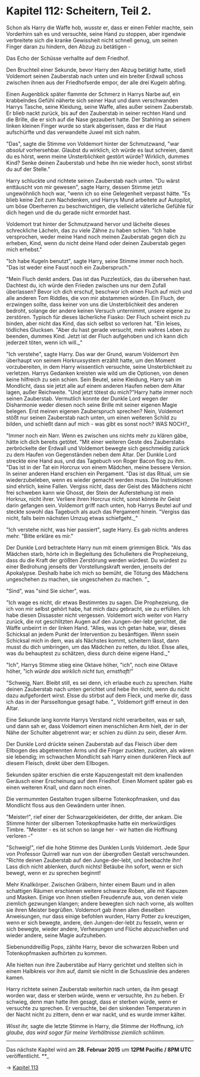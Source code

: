 # Kapitel 112: Scheitern, Teil 2.

Schon als Harry die Waffe hob, _wusste_ er, dass er einen Fehler machte, sein Vorderhirn sah es und versuchte, seine Hand zu stoppen, aber irgendwie verbreitete sich die kranke Gewissheit nicht schnell genug, um seinen Finger daran zu hindern, den Abzug zu betätigen -

Das Echo der Schüsse verhallte auf dem Friedhof.

Den Bruchteil einer Sekunde, bevor Harry den Abzug betätigt hatte, stieß Voldemort seinen Zauberstab nach unten und ein breiter Erdwall schoss zwischen ihnen aus der Friedhofserde empor, der alle drei Kugeln abfing.

Einen Augenblick später flammte der Schmerz in Harrys Narbe auf, ein krabbelndes Gefühl näherte sich seiner Haut und dann verschwanden Harrys Tasche, seine Kleidung, seine Waffe, alles außer seinem Zauberstab. Er blieb nackt zurück, bis auf den Zauberstab in seiner rechten Hand und die Brille, die er sich auf die Nase gezaubert hatte. Der Stahlring an seinem linken kleinen Finger wurde so stark abgerissen, dass er die Haut aufschürfte und das verwandelte Juwel mit sich nahm.

"Das", sagte die Stimme von Voldemort hinter der Schmutzwand, "war _absolut_ vorhersehbar. Glaubst du wirklich, ich würde es laut schreien, damit du es hörst, wenn meine Unsterblichkeit gestört würde? Wirklich, dummes Kind? Senke deinen Zauberstab und hebe ihn nie wieder hoch, sonst stirbst du auf der Stelle."

Harry schluckte und richtete seinen Zauberstab nach unten. "Du wärst enttäuscht von mir gewesen", sagte Harry, dessen Stimme jetzt ungewöhnlich hoch war, "wenn ich so eine Gelegenheit verpasst hätte. "Es blieb keine Zeit zum Nachdenken, und Harrys Mund arbeitete auf Autopilot, um böse Oberherren zu beschwichtigen, die vielleicht väterliche Gefühle für dich hegen und die du gerade nicht ermordet hast.

Voldemort trat hinter der Schmutzwand hervor und lächelte dieses schreckliche Lächeln, das zu viele Zähne zu haben schien. "Ich habe versprochen, weder meine Hand noch meinen Zauberstab gegen dich zu erheben, Kind, wenn du nicht deine Hand oder deinen Zauberstab gegen mich erhebst."

"Ich habe Kugeln benutzt", sagte Harry, seine Stimme immer noch hoch. "Das ist weder eine Faust noch ein Zauberspruch."

"Mein Fluch denkt anders. Das ist das Puzzlestück, das du übersehen hast. Dachtest du, ich würde den Frieden zwischen uns nur dem Zufall überlassen? Bevor ich dich erschuf, beschwor ich einen Fluch auf mich und alle anderen Tom Riddles, die von mir abstammen würden. Ein Fluch, der erzwingen sollte, dass keiner von uns die Unsterblichkeit des anderen bedroht, solange der andere keinen Versuch unternimmt, unsere eigene zu zerstören. Typisch für dieses lächerliche Fiasko: Der Fluch scheint mich zu binden, aber nicht das Kind, das sich selbst so verloren hat. "Ein leises, tödliches Glucksen. "Aber du hast gerade versucht, mein wahres Leben zu beenden, dummes Kind. Jetzt ist der Fluch aufgehoben und ich kann dich jederzeit töten, wenn ich will._"

"Ich verstehe", sagte Harry. Das war der Grund, warum Voldemort ihm überhaupt von seinem Horkruxsystem erzählt hatte, um den Moment vorzubereiten, in dem Harry wissentlich versuchte, seine Unsterblichkeit zu verletzen. Harrys Gedanken kreisten wie wild um die Optionen, von denen keine hilfreich zu sein schien. Sein Beutel, seine Kleidung, Harry sah im Mondlicht, dass sie jetzt alle auf einem anderen Haufen neben dem Altar lagen, außer Reichweite. "Und jetzt tötest du mich?"Harry hatte immer noch seinen Zauberstab. Vermutlich konnte der Dunkle Lord wegen der Disharmonie weder diesen noch seine Brille mit seiner eigenen Magie belegen. Erst meinen eigenen Zauberspruch sprechen? Nein, Voldemort stößt nur seinen Zauberstab nach unten, um einen weiteren Schild zu bilden, und schießt dann auf mich - was gibt es sonst noch? WAS NOCH?_

"Immer noch ein Narr. Wenn es zwischen uns nichts mehr zu klären gäbe, hätte ich dich bereits getötet. "Mit einer weiteren Geste des Zauberstabs zerbröckelte der Erdwall und Voldemort bewegte sich geschmeidig zurück zu dem Haufen von Gegenständen neben dem Altar. Der Dunkle Lord streckte eine Hand aus, und das Tagebuch von Roger Bacon flog zu ihm. "Das ist in der Tat ein Horcrux von einem Mädchen, meine bessere Version. In seiner anderen Hand erschien ein Pergament. "Das ist das Ritual, um sie wiederzubeleben, wenn es wieder gemacht werden muss. Die Instruktionen sind ehrlich, keine Fallen. Vergiss nicht, dass der Geist des Mädchens nicht frei schweben kann wie Ghosst, der Stein der Auferstehung ist mein Horkrux, nicht ihrer. Verliere ihren Horcrux nicht, sonst könnte ihr Geist darin gefangen sein. Voldemort griff nach unten, hob Harrys Beutel auf und steckte sowohl das Tagebuch als auch das Pergament hinein. "Vergiss das nicht, falls beim nächsten Umzug etwas schiefgeht._"

"Ich verstehe nicht, was hier passiert", sagte Harry. Es gab nichts anderes mehr. "Bitte erkläre es mir."

Der Dunkle Lord betrachtete Harry nun mit einem grimmigen Blick. "Als das Mädchen starb, hörte ich in Begleitung des Schulleiters die Prophezeiung, dass du die Kraft der größten Zerstörung werden würdest. Du würdest zu einer Bedrohung jenseits der Vorstellungskraft werden, jenseits der Apokalypse. Deshalb habe ich mich so bemüht, die Tötung des Mädchens ungeschehen zu machen, sie ungeschehen zu machen. "_

"Sind", was "sind Sie sicher", was.

"Ich wage es nicht, dir etwas Bestimmtes zu sagen. Die Prophezeiung, die ich von mir selbst gehört habe, hat mich dazu gebracht, sie zu erfüllen. Ich habe diesen Dissasster nicht vergessen. Voldemort wich weiter von Harry zurück, die rot geschlitzten Augen auf den Jungen-der-lebt gerichtet, die Waffe unbeirrt in der linken Hand. "Alles, was ich getan habe, war, dieses Schicksal an jedem Punkt der Intervention zu besänftigen. Wenn ssein Schicksal mich in dem, was als Nächstes kommt, scheitern lässt, dann musst du dich umbringen, um das Mädchen zu retten, du Idiot. Elsse alles, was du behauptest zu schätzen, diess durch deine eigene Hand._"

"Ich", Harrys Stimme stieg eine Oktave höher, "ich", noch eine Oktave höher, "ich _würde das wirklich nicht tun, ernsthaft!"_

"Schweig, Narr. Bleibt still, es sei denn, ich erlaube euch zu sprechen. Halte deinen Zauberstab nach unten gerichtet und hebe ihn nicht, wenn du nicht dazu aufgefordert wirst. Elsse du stirbst auf dem Fleck, und merke dir, dass ich das in der Parsseltongue gesagt habe. "_ Voldemort griff erneut in den Altar.

Eine Sekunde lang konnte Harrys Verstand nicht verarbeiten, was er sah, und dann sah er, dass Voldemort einen menschlichen Arm hielt, der in der Nähe der Schulter abgetrennt war; er schien zu dünn zu sein, dieser Arm.

Der Dunkle Lord drückte seinen Zauberstab auf das Fleisch über dem Ellbogen des abgetrennten Arms und die Finger zuckten, zuckten, als wären sie lebendig; im schwachen Mondlicht sah Harry einen dunkleren Fleck auf diesem Fleisch, direkt über dem Ellbogen.

Sekunden später erschien die erste Kapuzengestalt mit dem knallenden Geräusch einer Erscheinung auf dem Friedhof. Einen Moment später gab es einen weiteren Knall, und dann noch einen.

Die vermummten Gestalten trugen silberne Totenkopfmasken, und das Mondlicht floss aus den Gewändern unter ihnen.

"Meister!", rief einer der Schwarzgekleideten, der dritte, der ankam. Die Stimme hinter der silbernen Totenkopfmaske hatte ein merkwürdiges Timbre. "Meister - es ist schon so lange her - wir hatten die Hoffnung verloren -"

"Schweig!", rief die hohe Stimme des Dunklen Lords Voldemort. Jede Spur von Professor Quirrell war nun von der übergroßen Gestalt verschwunden. "Richte deinen Zauberstab auf den Junge-der-lebt, und beobachte ihn! Lass dich nicht ablenken, durch nichts! Betäube ihn sofort, wenn er sich bewegt, wenn er zu sprechen beginnt!

Mehr Knallkörper. Zwischen Gräbern, hinter einem Baum und in allen schattigen Räumen erschienen weitere schwarze Roben, alle mit Kapuzen und Masken. Einige von ihnen stießen Freudenrufe aus, von denen viele ziemlich gezwungen klangen; andere bewegten sich nach vorne, als wollten sie ihren Meister begrüßen. Voldemort gab ihnen allen dieselben Anweisungen, nur dass einige befohlen wurden, Harry Potter zu kreuzigen, wenn er sich bewegte, andere, den Jungen-der-lebt zu fesseln, wenn er sich bewegte, wieder andere, Verhexungen und Flüche abzuschießen und wieder andere, seine Magie aufzuheben.

Siebenunddreißig Pops, zählte Harry, bevor die schwarzen Roben und Totenkopfmasken aufhörten zu kommen.

Alle hielten nun ihre Zauberstäbe auf Harry gerichtet und stellten sich in einem Halbkreis vor ihm auf, damit sie nicht in die Schusslinie des anderen kamen.

Harry richtete seinen Zauberstab weiterhin nach unten, da ihm gesagt worden war, dass er sterben würde, wenn er versuchte, ihn zu heben. Er schwieg, denn man hatte ihm gesagt, dass er sterben würde, wenn er versuchte zu sprechen. Er versuchte, bei den sinkenden Temperaturen in der Nacht nicht zu zittern, denn er war nackt, und es wurde immer kälter.

_Wisst ihr,_ sagte die letzte Stimme in Harry, die Stimme der Hoffnung, _ich glaube, das wird sogar für meine Verhältnisse ziemlich schlimm._

* * *

Das nächste Kapitel wird am **28. Februar 2015** um **12PM Pacific / 8PM UTC** veröffentlicht. **_

→ [Kapitel 113](Kapitel-113.md)
